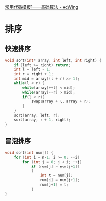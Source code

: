 [常用代码模板1——基础算法 - AcWing](https://www.acwing.com/blog/content/277/)

# 排序

## 快速排序

```C
void sort(int* array, int left, int right) {
    if (left >= right) return;
    int l = left - 1;
    int r = right + 1;
    int mid = array[(l + r) >> 1];
    while(l < r) {
        while(array[++l] < mid);
        while(array[--r] > mid);
        if(l < r){
            swap(array + l, array + r);
        }
    }
    sort(array, left, r);
    sort(array, r + 1, right);
}
```

## 冒泡排序

```cpp
void sort(int num[]) {
	for (int i = n-1; i >= 0; --i)
		for (int j = 0; j < i; ++j)
			if (num[j] > num[j+1])
			{
				int t = num[j];
				num[j] = num[j+1];
				num[j+1] = t;
			}
}
```


